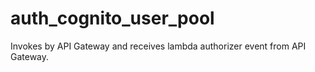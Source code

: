 # auth_cognito_user_pool
Invokes by API Gateway and receives lambda authorizer event from API Gateway.
